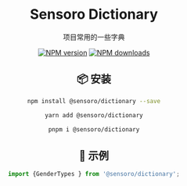 <div align="center">
  <h1>Sensoro Dictionary</h1>
</div>

<div align="center">
项目常用的一些字典

<br />

[![NPM version][npm-image]][npm-url] 
[![NPM downloads][download-image]][download-url]
<div>


## 📦 安装

```bash
npm install @sensoro/dictionary --save
```

```bash
yarn add @sensoro/dictionary
```

```bash
pnpm i @sensoro/dictionary
```

## 🔨 示例

```ts
import {GenderTypes } from '@sensoro/dictionary';
```

[npm-image]: https://img.shields.io/npm/v/@sensoro/dictionary.svg?style=flat-square
[npm-url]: https://npmjs.org/package/@sensoro/dictionary
[download-image]: https://img.shields.io/npm/dm/@sensoro/dictionary.svg?style=flat-square
[download-url]: https://npmjs.org/package/@sensoro/dictionary

